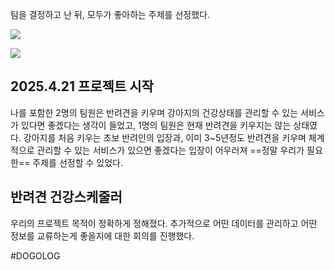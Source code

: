 팀을 결정하고 난 뒤, 모두가 좋아하는 주제를 선정했다.


![](https://i.imgur.com/TasblBl.png)

![](https://i.imgur.com/OTBZb5R.png)


## 2025.4.21 프로젝트 시작
나를 포함한 2명의 팀원은 반려견을 키우며 강아지의 건강상태를 관리할 수 있는 서비스가 있다면 좋겠다는 생각이 들었고, 1명의 팀원은 현재 반려견을 키우지는 않는 상태였다. 
강아지를 처음 키우는 초보 반려인의 입장과, 이미 3~5년정도 반려견을 키우며 체계적으로 관리할 수 있는 서비스가 있으면 좋겠다는 입장이 어우러져 ==정말 우리가 필요한== 주제를 선정할 수 있었다.

## 반려견 건강스케줄러
우리의 프로젝트 목적이 정확하게 정해졌다.
추가적으로 어떤 데이터를 관리하고 어떤 정보를 교류하는게 좋을지에 대한 회의를 진행했다.



#DOGOLOG

